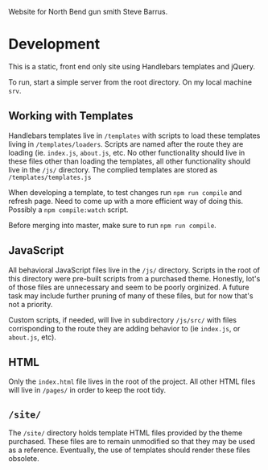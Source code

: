 Website for North Bend gun smith Steve Barrus.

# Development

This is a static, front end only site using Handlebars templates and jQuery.

To run, start a simple server from the root directory. On my local machine `srv`.

## Working with Templates

Handlebars templates live in `/templates` with scripts to load these templates living in `/templates/loaders`. Scripts are named after the route they are loading (ie. `index.js`, `about.js`, etc. No other functionality should live in these files other than loading the templates, all other functionality should live in the `/js/` directory. The complied templates are stored as `/templates/templates.js`

When developing a template, to test changes run `npm run compile` and refresh page. Need to come up with a more efficient way of doing this. Possibly a `npm compile:watch` script.

Before merging into master, make sure to run `npm run compile`.

## JavaScript

All behavioral JavaScript files live in the `/js/` directory. Scripts in the root of this directory were pre-built scripts from a purchased theme. Honestly, lot's of those files are unnecessary and seem to be poorly orginized. A future task may include further pruning of many of these files, but for now that's not a priority.

Custom scripts, if needed, will live in subdirectory `/js/src/` with files corrisponding to the route they are adding behavior to (ie `index.js`, or `about.js`, etc).

## HTML

Only the `index.html` file lives in the root of the project. All other HTML files will live in `/pages/` in order to keep the root tidy.

## `/site/`

The `/site/` directory holds template HTML files provided by the theme purchased. These files are to remain unmodified so that they may be used as a reference. Eventually, the use of templates should render these files obsolete.
